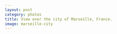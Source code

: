 ```yaml
---
layout: post
category: photos
title: View over the city of Marseille, France.
image: marseille-city
---
```

